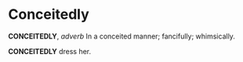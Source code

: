# Conceitedly

**CONCEITEDLY**, _adverb_ In a conceited manner; fancifully; whimsically.

**CONCEITEDLY** dress her.